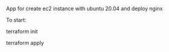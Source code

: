 App for create ec2 instance with ubuntu 20.04 and deploy nginx


To start:

terraform init

terraform apply
